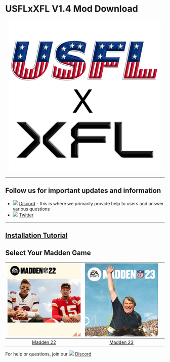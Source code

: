 # USFLxXFL V1.4 Mod Download 

<p align="center">
  <img width="480" src="https://github.com/cornerrouteking/USFLxXFL/blob/master/tools/USFL_Logo-svg%20(1).png">
</p>

---------
## Follow us for important updates and information
- <img width="20" src="https://logo-logos.com/wp-content/uploads/2018/03/Discord_icon.png"> [Discord](https://discord.gg/89ZtB6qFdw) - this is where we primarily provide help to users and answer various questions
- <img width="20" src="https://1000logos.net/wp-content/uploads/2017/06/Twitter-Logo.png"> [Twitter](https://twitter.com/USFLxXFL23)
---------
## [Installation Tutorial](https://youtu.be/WvX9gv5JpPs) 
## Select Your Madden Game
| <a href="https://drive.google.com/file/d/1ouU1N_I3Yb-t-Krp1yQURb2ukNsyIUps/"><img width="300" src="https://github.com/cornerrouteking/USFLxXFL/blob/master/tools/madden-22-qbs-1623952148822.jpg"></a>  | <a href="https://www.mediafire.com/file/xdzd6inflpm8fjy/USFLxXFLV1.4.rar/file"><img width="300" src="https://github.com/cornerrouteking/USFLxXFL/blob/master/tools/madden-23-cover.jpg"> | <a href="">
|:---:|:---:|:---:|
| [Madden 22](https://drive.google.com/file/d/1ouU1N_I3Yb-t-Krp1yQURb2ukNsyIUps/) | [Madden 23](https://www.mediafire.com/file/xdzd6inflpm8fjy/USFLxXFLV1.4.rar/file)


For help or questions, join our <img width="20" src="https://logo-logos.com/wp-content/uploads/2018/03/Discord_icon.png"> [Discord](https://discord.gg/89ZtB6qFdw)
